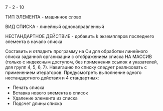 7 - 2 - 10

ТИП ЭЛЕМЕНТА - машинное слово

ВИД СПИСКА - линейный однонаправленный

НЕСТАНДАРТНОЕ ДЕЙСТВИЕ - добавить k экземпляров последнего элемента в начало списка

Составить и отладить программу на Си для обработки линейного списка заданной организации с отображением списка НА МАССИВ (только с индексным доступом, без применения ссылок и указателей, для групп 4, 5, 6, 7). Навигацию по списку следует реализовать с применением итераторов. Предусмотреть выполнение одного нестандартного действия и 4 стандартных:
- Печать списка
- Вставка нового элемента в список
- Удаление элемента из списка
- Подсчет длины списка